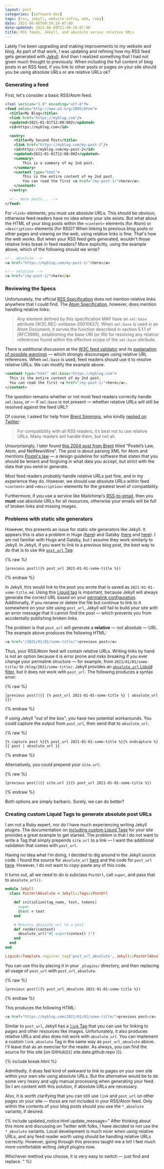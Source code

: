 ```yaml
---
layout: post
categories: [software-dev]
tags: [rss, jekyll, website-infra, web, ruby]
date: 2021-06-06T09:59:24-07:00
date-updated: 2021-06-09T21:46:18-07:00
title: RSS feeds, Jekyll, and absolute versus relative URLs
---
```


Lately I've been upgrading and making improvements to my website and blog. As part of that work, I was updating and refining how my RSS feed gets generated with [Jekyll](https://jekyllrb.com). And then I realized something that I had not given much thought to previously. When including the full content of blog posts in an RSS feed, if you link to other posts or pages on your site should you be using absolute URLs or are relative URLs ok?

<!--excerpt-->

### Generating a feed

First, let's consider a basic RSS/Atom feed.

```xml
<?xml version="1.0" encoding="utf-8"?>
<feed xmlns="http://www.w3.org/2005/Atom">
  <title>My Blog</title>
  <link href="https://myblog.com"/>
  <updated>2021-01-01T12:00:00Z</updated>
  <id>https://myblog.com</id>

  <entry>
    <title>My Second Post</title>
    <link href="https://myblog.com/my-post-2"/>
    <id>https://myblog.com/my-post-2</id>
    <updated>2021-01-01T12:00:00Z</updated>
    <summary>
        This is a summary of my 2nd post.
    </summary>
    <content type="html">
        This is the entire content of my 2nd post.
        You can read the first <a href="/my-post-1/">here</a>.
    </content>
  </entry>

  <!-- more posts... -->
</feed>
```

For `<link>` elements, you must use absolute URLs. This should be obvious, otherwise feed readers have no idea where your site exists. But what about the HTML of your blog posts within the `<content>` elements (for Atom) or `<description>` elements (for RSS)? When linking to previous blog posts or other pages and viewing on the web, using relative links is fine. That's how the web works. But when your RSS feed gets generated, wouldn't those relative links break in feed readers? More explicitly, using the example above, which of the following should we write?

 ```html
 <!-- absolute -->
 <a href="https://myblog.com/my-post-1/">here</a>

 <!-- relative -->
 <a href="/my-post-1/">here</a>
```

### Reviewing the Specs

Unfortunately, the official [RSS Specification](https://cyber.harvard.edu/rss/rss.html) does not mention relative links anywhere that I could find. The [Atom Specification](https://datatracker.ietf.org/doc/html/rfc4287), however, does mention handling relative links:

> Any element defined by this specification MAY have an `xml:base`
 attribute [W3C.REC-xmlbase-20010627].  When `xml:base` is used in an
 Atom Document, it serves the function described in section 5.1.1 of
 [RFC3986], establishing the base URI (or IRI) for resolving any
 relative references found within the effective scope of the `xml:base`
 attribute.

There is additional discussion at the [W3C feed validator](https://validator.w3.org/feed/docs/atom.html) and its [explanation of possible warnings](https://validator.w3.org/feed/docs/warning/ContainsRelRef.html) &mdash; which strongly discourages using relative URL references. When `xml:base` is used, feed readers should use it to resolve relative URLs. We can modify the example above.

```html
<content type="html" xml:base="https://myblog.com">
  This is the entire content of my 2nd post.
  You can read the first <a href="/my-post-1/">here</a>.
</content>
```

The question remains whether or not most feed readers correctly handle `xml:base`, or &mdash; if `xml:base` is not present &mdash; whether relative URLs will still be resolved against the feed URL?

Of course, I asked for help from [Brent Simmons](https://inessential.com), who kindly [replied on Twitter](https://twitter.com/brentsimmons/status/1398696153915428867):

> For compatibility with all RSS readers, it’s best not to use relative URLs. Many readers will handle them, but not all.

Unsurprisingly, I later found [this 2004 post from Brent](https://inessential.com/2004/01/12/postels_law_atom_and_netnewswire) titled "Postel’s Law, Atom, and NetNewsWire". The post is about parsing XML for Atom and mentions [Postel's law](https://en.wikipedia.org/wiki/Robustness_principle) &mdash; a design guideline for software that states that you should be lenient and forgiving in what data you accept, but strict with the data that you send or generate.

Most feed readers _probably_ handle relative URLs just fine, and in my experience they do. However, we should use absolute URLs within feed `<content>` and `<description>` elements for the greatest level of compatibility.

Furthermore, if you use a service like Mailchimp's [RSS-to-email](https://mailchimp.com/features/rss-to-email/), then you **must** use absolute URLs for all resources, otherwise your emails will be full of broken links and missing images.

### Problems with static site generators

However, this presents an issue for static site generators like Jekyll. It appears this is also a problem in Hugo ([here](https://discourse.gohugo.io/t/absolute-urls-in-rss-feeds/25971)) and Gatsby ([here](https://github.com/gatsbyjs/gatsby/issues/14133) and [here](https://markshust.com/2020/06/25/fixing-images-in-gatsby-rss-feeds/)). I am not familiar with Hugo and Gatsby, but I assume they work similarly to Jekyll. In Jekyll, if you want to link to a previous blog post, the best way to do that is to use the [`post_url` Tag](https://jekyllrb.com/docs/liquid/tags/#linking-to-posts):

{% raw %}
```
[previous post]({% post_url 2021-01-01-some-title %})
```
{% endraw %}

In Jekyll, this would link to the post you wrote that is saved as `2021-01-01-some-title.md`. Using this [Liquid tag](https://jekyllrb.com/docs/step-by-step/02-liquid/#tags) is important, because Jekyll will always generate the correct URL based on your [permalink configuration](https://jekyllrb.com/docs/permalinks/). Additionally, if you rename or delete the file but continue to link to it somewhere on your site using `post_url`, Jekyll will fail to build your site with an error message that it cannot find the post &mdash; which prevents you from accidentally publishing broken links.

The problem is that `post_url` will generate a **relative** &mdash; not absolute &mdash; URL. The example above produces the following HTML:

```html
<a href="/2021/01/01/some-title/">previous post</a>
```

Thus, your RSS/Atom feed will contain relative URLs. Writing links by hand is not an option because it is error prone and risks breaking if you ever change your permalink structure &mdash; for example, from `2021/01/01/some-title/` to `/blog/2021/some-title/`. Jekyll provides an [`absolute_url` Liquid filter](https://jekyllrb.com/docs/liquid/filters/), but it does not work with `post_url`. The following produces a syntax error:

{% raw %}
```
[previous post]({{ {% post_url 2021-01-01-some-title %} | absolute_url }})
```
{% endraw %}

If using Jekyll "out of the box", you have two potential workarounds. You could capture the output from `post_url`, then send that to `absolute_url`:

{% raw %}
```
{% capture post %}{% post_url 2021-01-01-some-title %}{% endcapture %}
{{ post | absolute_url }}
```
{% endraw %}

Alternatively, you could prepend your `site.url`:

{% raw %}
```
[previous post]({{ site.url }}{% post_url 2021-01-01-some-title %})
```
{% endraw %}

Both options are simply barbaric. Surely, we can do better?

### Creating custom Liquid Tags to generate absolute post URLs

I am not a Ruby expert, nor do I have much experiencing writing Jekyll plugins. The documentation on [including custom Liquid Tags](https://jekyllrb.com/docs/plugins/tags/) for your site provides a great example to get started. The problem is that I do not want to write a Tag that simply prepends `site.url` to a link &mdash; I want the additional validation that comes with `post_url`.

Having no idea what I'm doing, I decided to dig around in the Jekyll source code. I found the source for `absolute_url` [here](https://github.com/jekyll/jekyll/blob/76517175e700d80706c9139989053f1c53d9b956/lib/jekyll/filters/url_filters.rb) and the code for `post_url` [here](https://github.com/jekyll/jekyll/blob/76517175e700d80706c9139989053f1c53d9b956/lib/jekyll/tags/post_url.rb). However, I do not want to copy-paste any of this code.

It turns out, all we need to do is subclass `PostUrl`, call `super`, and pass that to `absolute_url()`.

```ruby
module Jekyll
  class PostUrlAbsolute < Jekyll::Tags::PostUrl

    def initialize(tag_name, text, tokens)
      super
      @text = text
    end

    # Returns absolute url to a post
    def render(context)
      absolute_url("#{ super(context) }")
    end
  end
end

Liquid::Template.register_tag('post_url_absolute', Jekyll::PostUrlAbsolute)
```

You can use this by placing it in your `_plugins/` directory, and then replacing all usage of `post_url` with `post_url_absolute`.

{% raw %}
```
[previous post]({% post_url_absolute 2021-01-01-some-title %})
```
{% endraw %}

This produces the following HTML:

```html
<a href="https://myblog.com/2021/01/01/some-title/">previous post</a>
```

Similar to `post_url`, Jekyll has a [`link` Tag](https://jekyllrb.com/docs/liquid/tags/#links) that you can use for linking to pages and other resources like images. Unfortunately, it also produces relative URLs and also does not work with `absolute_url`. You can implement a custom `link_absolute` Tag in the same way as `post_url_absolute` above. I'll leave that as an exercise for the reader. As always, you can find the source for this site [on GitHub]({{ site.data.github.repo }}).

{% include break.html %}

Admittedly, it does feel kind of awkward to link to pages on your own site within your own site using absolute URLs. But the alternative would be to do some very heavy and ugly manual processing when generating your feed. So I am content with this solution, if absolute URLs are necessary.

Also, it is worth clarifying that you can still use `link` and `post_url` on other pages on your site &mdash; those are not included in your RSS/Atom feed. Only within the contents of your blog posts should you use the `*_absolute` variants, if desired.

{% include updated_notice.html
update_message="
After thinking about this more and discussing on Twitter with folks, I have decided to not use the `*_absolute` variants. Local development is much nicer when using relative URLs, and any feed reader worth using should be handling relative URLs correctly. However, going through this process taught me a lot! I feel much more comfortable writing Jekyll plugins now.

Whichever method you choose, it is very easy to switch &mdash; just find and replace.
" %}
